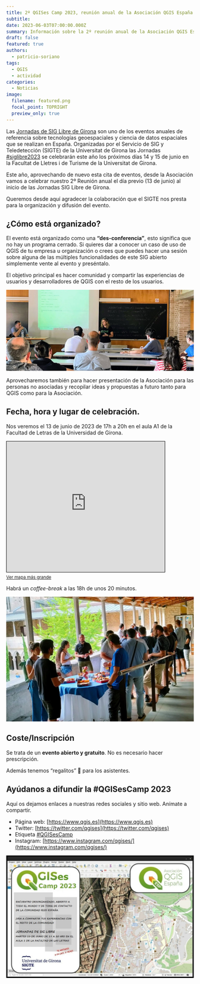 ```yaml
---
title: 2º QGISes Camp 2023, reunión anual de la Asociación QGIS España (13 de junio de 2023)
subtitle: 
date: 2023-06-03T07:00:00.000Z
summary: Información sobre la 2º reunión anual de la Asociación QGIS España que se realizará en Girona el 13 de junio de 2023
draft: false
featured: true
authors:
  - patricio-soriano
tags:
  - QGIS
  - actividad
categories:
  - Noticias
image:
  filename: featured.png
  focal_point: TOPRIGHT
  preview_only: true
---
```


Las [Jornadas de SIG Libre de Girona](https://www.jornadassiglibre.org/) son uno de los eventos anuales de referencia sobre tecnologías geoespaciales y ciencia de datos espaciales que se realizan en España. Organizadas por el Servicio de SIG y Teledetección (SIGTE) de la Universitat de Girona las Jornadas [#siglibre2023](https://twitter.com/search?q=%23siglibre2023) se celebrarán este año los próximos días 14 y 15 de junio en la Facultat de Lletres i de Turisme de la Universitat de Girona.

Este año, aprovechando de nuevo esta cita de eventos, desde la Asociación vamos a celebrar nuestro 2º Reunión anual el día previo (13 de junio) al inicio de las Jornadas SIG Libre de Girona.

Queremos desde aquí agradecer la colaboración que el SIGTE nos presta para la organización y difusión del evento.

## ¿Cómo está organizado?

El evento está organizado como una **“des-conferencia”**, esto significa que no hay un programa cerrado. Si quieres dar a conocer un caso de uso de QGIS de tu empresa u organización o crees que puedes hacer una sesión sobre alguna de las múltiples funcionalidades de este SIG abierto simplemente vente al evento y preséntalo. 

El objetivo principal es hacer comunidad y  compartir las experiencias de usuarios y desarrolladores de QGIS con el resto de los usuarios.

![Gente](gente.jpg)

Aprovecharemos también  para hacer presentación de la Asociación para las personas no asociadas y recopilar ideas y propuestas a futuro tanto para QGIS como para la Asociación.

## Fecha, hora y lugar de celebración.

Nos veremos el 13 de junio de 2023 de 17h a 20h en el aula A1 de la Facultad de Letras de la Universidad de Girona. 

<iframe width="425" height="350" frameborder="0" scrolling="no" marginheight="0" marginwidth="0" src="https://www.openstreetmap.org/export/embed.html?bbox=2.8265307018638235%2C41.983946337495745%2C2.829215593087731%2C41.98535990653521&amp;layer=mapnik&amp;marker=41.98465312593855%2C2.8278731474757706" style="border: 1px solid black"></iframe><br/><small><a href="https://www.openstreetmap.org/?mlat=41.98465&amp;mlon=2.82787#map=19/41.98465/2.82787">Ver mapa más grande</a></small>

Habrá un *coffee-break* a las 18h de unos 20 minutos.

![Café](cafe.jpg)

## Coste/Inscripción

Se trata de un **evento abierto y gratuito**. No es necesario hacer prescripción. 

Además tenemos “regalitos” 🎁 para los asistentes.

## Ayúdanos a difundir la #QGISesCamp 2023

Aquí os dejamos enlaces a nuestras redes sociales y sitio web. Anímate a compartir.

- Página web: [https://www.qgis.es](https://www.qgis.es)
- Twitter: [https://twitter.com/qgises](https://twitter.com/qgises)
- Etiqueta [#QGISesCamp](https://twitter.com/search?q=%23QGISesCamp)
- Instagram: [https://www.instagram.com/qgises/](https://www.instagram.com/qgises/)

![Cartel QGISCamp2023](cartel.jpg)
